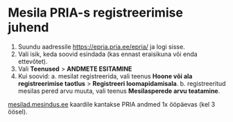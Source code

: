 # Mesila PRIA-s registreerimise juhend

1. Suundu aadressile https://epria.pria.ee/epria/ ja logi sisse.
2. Vali isik, keda soovid esindada (kas ennast eraisikuna või enda ettevõtet).
3. Vali **Teenused** > **ANDMETE ESITAMINE**
4. Kui soovid:
  a. mesilat registreerida, vali teenus **Hoone või ala registreerimise taotlus** > **Registreeri loomapidamisala**.
  b. registreeritud mesilas pered arvu muuta, vali teenus **Mesilasperede arvu teatamine**.

[mesilad.mesindus.ee](https://mesilad.mesindus.ee/) kaardile kantakse PRIA andmed 1x ööpäevas (kel 3 öösel). 
